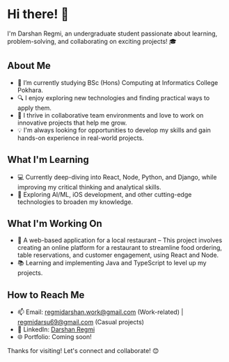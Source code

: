# Hi there! 👋

I'm Darshan Regmi, an undergraduate student passionate about learning, problem-solving, and collaborating on exciting projects! 🎓 

## About Me

- 🌱 I’m currently studying BSc (Hons) Computing at Informatics College Pokhara.
- 🔍 I enjoy exploring new technologies and finding practical ways to apply them.
- 🤝 I thrive in collaborative team environments and love to work on innovative projects that help me grow.
- 💡 I'm always looking for opportunities to develop my skills and gain hands-on experience in real-world projects.

## What I'm Learning

- 💻 Currently deep-diving into React, Node, Python, and Django, while improving my critical thinking and analytical skills.
- 🔭 Exploring AI/ML, iOS development, and other cutting-edge technologies to broaden my knowledge.

## What I'm Working On

- 🚀 A web-based application for a local restaurant – This project involves creating an online platform for a restaurant to streamline food ordering, table reservations, and customer engagement, using React and Node.
- 📚 Learning and implementing Java and TypeScript to level up my projects.

## How to Reach Me

- 📫 Email: regmidarshan.work@gmail.com (Work-related) | regmidarsu69@gmail.com (Casual projects)
- 💼 LinkedIn: [Darshan Regmi](https://www.linkedin.com/in/darshan-regmi-b08b7823b/)
- 🌐 Portfolio: Coming soon!
  
Thanks for visiting! Let's connect and collaborate! 😊
